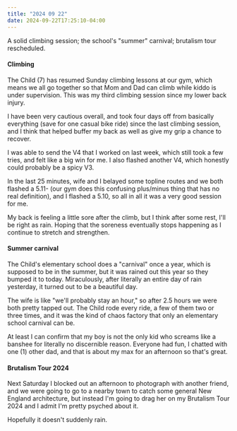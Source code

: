 ```yaml
---
title: "2024 09 22"
date: 2024-09-22T17:25:10-04:00
---
```


A solid climbing session; the school's "summer" carnival; brutalism tour
rescheduled.

#### Climbing

The Child (7) has resumed Sunday climbing lessons at our gym, which means we all
go together so that Mom and Dad can climb while kiddo is under supervision. This
was my third climbing session since my lower back injury.

I have been very cautious overall, and took four days off from basically
everything (save for one casual bike ride) since the last climbing session, and
I think that helped buffer my back as well as give my grip a chance to recover.

I was able to send the V4 that I worked on last week, which still took a few
tries, and felt like a big win for me. I also flashed another V4, which honestly
could probably be a spicy V3.

In the last 25 minutes, wife and I belayed some topline routes and we both
flashed a 5.11- (our gym does this confusing plus/minus thing that has no real
definition), and I flashed a 5.10, so all in all it was a very good session for
me.

My back is feeling a little sore after the climb, but I think after some rest,
I'll be right as rain. Hoping that the soreness eventually stops happening as I
continue to stretch and strengthen.

#### Summer carnival

The Child's elementary school does a "carnival" once a year, which is supposed
to be in the summer, but it was rained out this year so they bumped it to today.
Miraculously, after literally an entire day of rain yesterday, it turned out to
be a beautiful day.

The wife is like "we'll probably stay an hour," so after 2.5 hours we were both
pretty tapped out. The Child rode every ride, a few of them two or three times,
and it was the kind of chaos factory that only an elementary school carnival can
be.

At least I can confirm that my boy is not the only kid who screams like a
banshee for literally no discernible reason. Everyone had fun, I chatted with
one (1) other dad, and that is about my max for an afternoon so that's great.

#### Brutalism Tour 2024

Next Saturday I blocked out an afternoon to photograph with another friend, and
we were going to go to a nearby town to catch some general New England
architecture, but instead I'm going to drag her on my Brutalism Tour 2024 and I
admit I'm pretty psyched about it.

Hopefully it doesn't suddenly rain.
